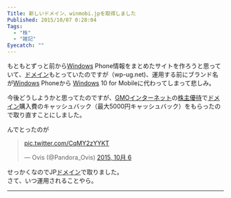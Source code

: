 ```yaml
---
Title: 新しいドメイン、winmobi.jpを取得しました
Published: 2015/10/07 0:28:04
Tags:
  - "株"
  - "雑記"
Eyecatch: ""
---
```

<p>もともとずっと前から<a class="keyword" href="http://d.hatena.ne.jp/keyword/Windows">Windows</a> Phone情報をまとめたサイトを作ろうと思っていて、<a class="keyword" href="http://d.hatena.ne.jp/keyword/%A5%C9%A5%E1%A5%A4%A5%F3">ドメイン</a>もとっていたのですが（wp-ug.net)、運用する前にブランド名が<a class="keyword" href="http://d.hatena.ne.jp/keyword/Windows">Windows</a> Phoneから <a class="keyword" href="http://d.hatena.ne.jp/keyword/Windows">Windows</a> 10 for Mobileに代わってしまって悲しみ。</p>

<p>今後どうしようかと思ってたのですが、<a class="keyword" href="http://d.hatena.ne.jp/keyword/GMO%A5%A4%A5%F3%A5%BF%A1%BC%A5%CD%A5%C3%A5%C8">GMOインターネット</a>の<a class="keyword" href="http://d.hatena.ne.jp/keyword/%B3%F4%BC%E7%CD%A5%C2%D4">株主優待</a>で<a class="keyword" href="http://d.hatena.ne.jp/keyword/%A5%C9%A5%E1%A5%A4%A5%F3">ドメイン</a>購入費のキャッシュバック（最大5000円キャッシュバック）をもらったので取り直すことにしました。</p>

<p>んでとったのが</p>

<p><blockquote class="twitter-tweet" lang="ja"><p lang="und" dir="ltr"><a href="http://t.co/CqMY2zYYKT">pic.twitter.com/CqMY2zYYKT</a></p>&mdash; Ovis (@Pandora_Ovis) <a href="https://twitter.com/Pandora_Ovis/status/651434081675161600">2015, 10月 6</a></blockquote><script async src="//platform.twitter.com/widgets.js" charset="utf-8"></script></p>

<p> せっかくなのでJP<a class="keyword" href="http://d.hatena.ne.jp/keyword/%A5%C9%A5%E1%A5%A4%A5%F3">ドメイン</a>で取りました。<br/>
さて、いつ運用されることやら。</p>

***